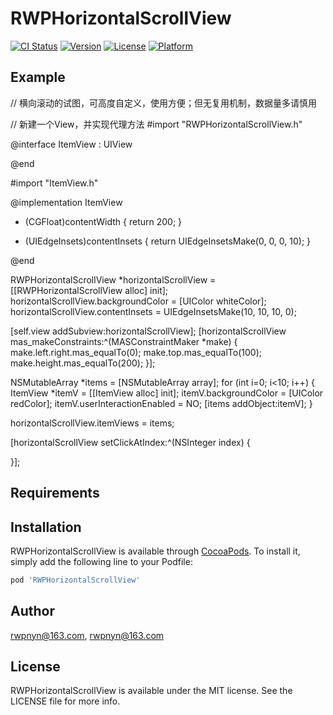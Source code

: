 # RWPHorizontalScrollView

[![CI Status](https://img.shields.io/travis/rwpnyn@163.com/RWPHorizontalScrollView.svg?style=flat)](https://travis-ci.org/rwpnyn@163.com/RWPHorizontalScrollView)
[![Version](https://img.shields.io/cocoapods/v/RWPHorizontalScrollView.svg?style=flat)](https://cocoapods.org/pods/RWPHorizontalScrollView)
[![License](https://img.shields.io/cocoapods/l/RWPHorizontalScrollView.svg?style=flat)](https://cocoapods.org/pods/RWPHorizontalScrollView)
[![Platform](https://img.shields.io/cocoapods/p/RWPHorizontalScrollView.svg?style=flat)](https://cocoapods.org/pods/RWPHorizontalScrollView)

## Example
// 横向滚动的试图，可高度自定义，使用方便；但无复用机制，数据量多请慎用


// 新建一个View，并实现代理方法
#import "RWPHorizontalScrollView.h"

@interface ItemView : UIView <RWPHorizontalViewProtocol>

@end

#import "ItemView.h"

@implementation ItemView

- (CGFloat)contentWidth {
    return 200;
}

- (UIEdgeInsets)contentInsets {
    return UIEdgeInsetsMake(0, 0, 0, 10);
}

@end



RWPHorizontalScrollView *horizontalScrollView = [[RWPHorizontalScrollView alloc] init];
horizontalScrollView.backgroundColor = [UIColor whiteColor];
horizontalScrollView.contentInsets = UIEdgeInsetsMake(10, 10, 10, 0);

[self.view addSubview:horizontalScrollView];
[horizontalScrollView mas_makeConstraints:^(MASConstraintMaker *make) {
    make.left.right.mas_equalTo(0);
    make.top.mas_equalTo(100);
    make.height.mas_equalTo(200);
}];

NSMutableArray *items = [NSMutableArray array];
for (int i=0; i<10; i++) {
    ItemView *itemV = [[ItemView alloc] init];
    itemV.backgroundColor = [UIColor redColor];
    itemV.userInteractionEnabled = NO;
    [items addObject:itemV];
}

horizontalScrollView.itemViews = items;

[horizontalScrollView setClickAtIndex:^(NSInteger index) {
    
}];



## Requirements

## Installation

RWPHorizontalScrollView is available through [CocoaPods](https://cocoapods.org). To install
it, simply add the following line to your Podfile:

```ruby
pod 'RWPHorizontalScrollView'
```

## Author

rwpnyn@163.com, rwpnyn@163.com

## License

RWPHorizontalScrollView is available under the MIT license. See the LICENSE file for more info.
